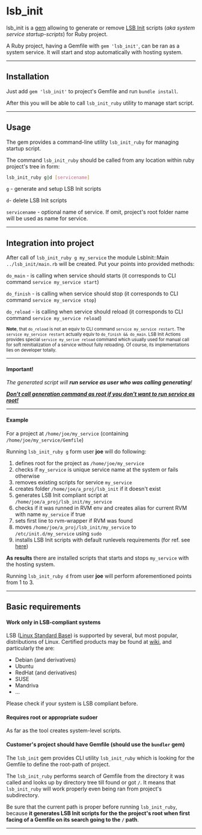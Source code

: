 # lsb_init

lsb_init is a [gem][1] allowing to generate or remove [LSB Init][2] scripts (_aka system service startup-scripts_) for Ruby project.

A Ruby project, having a Gemfile with `gem 'lsb_init'`, can be ran as a system service.
It will start and stop automatically with hosting system.
___

## Installation

Just add `gem 'lsb_init'` to project's Gemfile and run `bundle install`.

After this you will be able to call `lsb_init_ruby` utility to manage start script. 
___

## Usage

The gem provides a command-line utility `lsb_init_ruby` for managing startup script.

The command `lsb_init_ruby` should be called from any location within ruby project's tree in  form:

```bash
lsb_init_ruby g|d [servicename]
```

`g` - generate and setup LSB Init scripts

`d`- delete LSB Init scripts

`servicename` - optional name of service. If omit, project's root folder name will be used as name for service.

***

## Integration into project

After call of `lsb_init_ruby g my_service` the module LsbInit::Main `../lsb_init/main.rb` will be created.
Put your points into provided methods:

`do_main` - is calling when service should starts (it corresponds to CLI command `service my_service start`)

`do_finish` - is calling when service should stop (it corresponds to CLI command `service my_service stop`)

`do_reload` - is calling when service should reload (it corresponds to CLI command `service my_service reload`)

<small>**Note**, that `do_reload` is not an equiv to CLI command `service my_service restart`. The `service my_service restart` actually equiv to `do_finish && do_main`.
LSB Init Actions provides special `service my_serive reload` command which usually used for manual call for soft reinitialization
of a service without fully reloading. Of course, its implementations lies on developer totally.</small>
___

#### Important!
_The generated script will **run service as user who was calling generating**!_

<u>_**Don't call generation command as root if you don't want to run service as root!**_</u>

***

#### Example

For a project at `/home/joe/my_service` (containing `/home/joe/my_service/Gemfile`)

Running `lsb_init_ruby g` form user __joe__ will do following:

1. defines root for the project as `/home/joe/my_service`
1. checks if `my_service` is unique service name at the system or fails otherwise
1. removes existing scripts for service `my_service`
1. creates folder `/home/joe/a_proj/lsb_init` if it doesn't exist
1. generates LSB Init compliant script at `/home/joe/a_proj/lsb_init/my_service`
1. checks if it was runned in RVM env and creates alias for current RVM with name `my_service` if true
1. sets first line to rvm-wrapper if RVM was found
1. moves `/home/joe/a_proj/lsb_init/my_service` to `/etc/init.d/my_service` using `sudo`
1. installs LSB Init scripts with default runlevels requirements (for ref. see [here][5])

**As results** there are installed scripts that starts and stops `my_service` with the hosting system.

Running `lsb_init_ruby d` from user __joe__ will perform aforementioned points from 1 to 3.

***

## Basic requirements
#### Work only in LSB-compliant systems

LSB ([Linux Standard Base][4]) is supported by several, but most popular, distributions of Linux.
Certified products may be found at [wiki][3], and particularly the are:
* Debian (and derivatives)
* Ubuntu
* RedHat (and derivatives)
* SUSE
* Mandriva
* ...

Please check if your system is LSB compliant before.

#### Requires root or appropriate sudoer

As far as the tool creates system-level scripts.

#### Customer's project should have **Gemfile** (should use the `bundler` gem) 

The `lsb_init` gem provides CLI utility `lsb_init_ruby` which is looking for the Gemfile to define the root-path of project.

The `lsb_init_ruby` performs search of Gemfile from the directory it was called and looks up by directory tree till found or got `/`.
It means that `lsb_init_ruby` will work properly even being ran from project's subdirectory.

Be sure that the current path is proper before running `lsb_init_ruby`, because **it generates LSB Init scripts for 
the the project's root when first facing of a Gemfile on its search going to the `/` path**.

***

[1]: https://rubygems.org "rubygem"
[2]: https://wiki.debian.org/LSBInitScripts "LSB Init Scripts"
[3]: https://en.wikipedia.org/wiki/Linux_Standard_Base "LSB Certified"
[4]: http://refspecs.linuxbase.org/lsb.shtml "Linux Base"
[5]: http://refspecs.linuxbase.org/LSB_5.0.0/LSB-Core-generic/LSB-Core-generic/iniscrptact.html "LSB Init Actions"